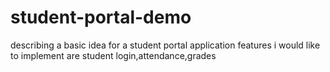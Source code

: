 # student-portal-demo
describing a basic idea for a student portal application
features i would like to implement are student login,attendance,grades
